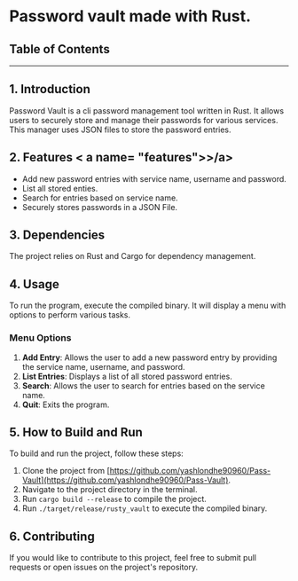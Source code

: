 # Password vault made with Rust.

## Table of Contents


---

## 1. Introduction <a name = "intro"></a>

Password Vault is a cli password management tool written in Rust. It allows users to securely store and manage their passwords for various services. This manager uses JSON files to store the password entries.


## 2. Features < a name= "features">>/a>

- Add new password entries with service name, username and password.
- List all stored enties.
- Search for entries based on service name.
- Securely stores passwords in a JSON File.

## 3. Dependencies <a name= "dependencies"></a>

The project relies on Rust and Cargo for dependency management.

## 4. Usage <a name="usage"></a>

To run the program, execute the compiled binary. It will display a menu with options to perform various tasks.  

### Menu Options <a name="menu-options"></a>

1. **Add Entry**: Allows the user to add a new password entry by providing the service name, username, and password.
2. **List Entries**: Displays a list of all stored password entries.
3. **Search**: Allows the user to search for entries based on the service name.
4. **Quit**: Exits the program.


<!--https://github.com/yashlondhe90960/Pass-Vault-->
## 5. How to Build and Run <a name="how-to-build-and-run"></a>

To build and run the project, follow these steps:

1. Clone the project from [https://github.com/yashlondhe90960/Pass-Vault](https://github.com/yashlondhe90960/Pass-Vault).
2. Navigate to the project directory in the terminal.
3. Run `cargo build --release` to compile the project.
4. Run `./target/release/rusty_vault` to execute the compiled binary.

## 6. Contributing <a name="contributing"></a>

If you would like to contribute to this project, feel free to submit pull requests or open issues on the project's repository.
